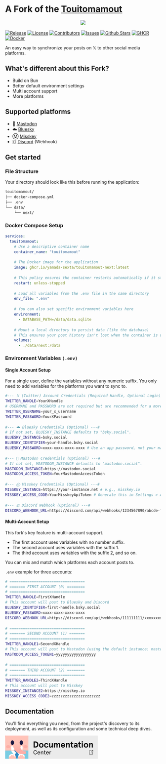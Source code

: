 # A Fork of the [Touitomamout](https://github.com/louisgrasset/touitomamout)

<p align="center">
  <a href="https://yamada-sexta.github.io/touitomamout/docs/discover">
    <img src="https://github.com/yamada-sexta/touitomamout/raw/main/.github/docs/touitomamout.svg" width="150px"/>
  </a>
</p>

[![Release](https://img.shields.io/github/package-json/v/yamada-sexta/touitomamout/main?label=release&color=#4c1)](https://github.com/yamada-sexta/touitomamout/releases)
[![License](https://img.shields.io/github/license/yamada-sexta/touitomamout?color=#4c1)](https://github.com/yamada-sexta/touitomamout/blob/main/LICENSE)
[![Contributors](https://img.shields.io/github/contributors/yamada-sexta/touitomamout)](https://github.com/yamada-sexta/touitomamout/graphs/contributors)
[![Issues](https://img.shields.io/github/issues/yamada-sexta/touitomamout)](https://github.com/yamada-sexta/touitomamout/issues)
[![Github Stars](https://img.shields.io/github/stars/yamada-sexta/touitomamout?color=ffe34e)](https://github.com/yamada-sexta/touitomamout)
[![GHCR](https://img.shields.io/badge/GHCR-ghcr.io%2Fyamada--sexta%2Ftouitomamout-086dd7?logo=github)](https://ghcr.io/yamada-sexta/touitomamout)
[![Docker](https://img.shields.io/github/actions/workflow/status/yamada-sexta/touitomamout/docker.yml?label=Docker)](https://github.com/yamada-sexta/touitomamout/actions/workflows/docker.yml)

An easy way to synchronize your posts on 𝕏 to other social media platforms.

## What's different about this Fork?

- Build on Bun
- Better default environment settings
- Multi account support
- More platforms

## Supported platforms

- 🦣 [Mastodon](https://joinmastodon.org/)
- ☁️ [Bluesky](https://bsky.app/)
- Ⓜ️ [Misskey](https://misskey-hub.net/)
- 🇩 [Discord](https://discord.com/) (Webhook)

## Get started

### File Structure

Your directory should look like this before running the application:

```txt
touitomamout/
├── docker-compose.yml
├── .env
└── data/
    └── next/
```

### Docker Compose Setup

```yml
services:
  touitomamout:
    # Use a descriptive container name
    container_name: "touitomamout"

    # The Docker image for the application
    image: ghcr.io/yamada-sexta/touitomamout-next:latest

    # This policy ensures the container restarts automatically if it stops
    restart: unless-stopped

    # Load all variables from the .env file in the same directory
    env_file: ".env"

    # You can also set specific environment variables here
    environment:
      - DATABASE_PATH=/data/data.sqlite

    # Mount a local directory to persist data (like the database)
    # This ensures your post history isn't lost when the container is updated
    volumes:
      - ./data/next:/data
```

### Environment Variables `(.env)`

#### Single Account Setup

For a single user, define the variables without any numeric suffix. You only need to add variables for the platforms you want to sync to.

```bash
#--- 𝕏 (Twitter) Account Credentials (Required Handle, Optional Login) ---#
TWITTER_HANDLE=YourXHandle
# USERNAME and PASSWORD are not required but are recommended for a more stable session.
TWITTER_USERNAME=your_x_username
TWITTER_PASSWORD=YourXPassword

#--- ☁️ Bluesky Credentials (Optional) ---#
# If not set, BLUESKY_INSTANCE defaults to "bsky.social".
BLUESKY_INSTANCE=bsky.social
BLUESKY_IDENTIFIER=your-handle.bsky.social
BLUESKY_PASSWORD=xxxx-xxxx-xxxx-xxxx # Use an app password, not your main password

#--- 🦣 Mastodon Credentials (Optional) ---#
# If not set, MASTODON_INSTANCE defaults to "mastodon.social".
MASTODON_INSTANCE=https://mastodon.social
MASTODON_ACCESS_TOKEN=YourMastodonAccessToken

#--- Ⓜ️ Misskey Credentials (Optional) ---#
MISSKEY_INSTANCE=https://your-instance.net # e.g., misskey.io
MISSKEY_ACCESS_CODE=YourMisskeyApiToken # Generate this in Settings > API

#--- 🇩 Discord Webhook (Optional) ---#
DISCORD_WEBHOOK_URL=https://discord.com/api/webhooks/1234567890/abcde-fghij
```

#### Multi-Account Setup

This fork's key feature is multi-account support.

- The first account uses variables with no number suffix.
- The second account uses variables with the suffix 1.
- The third account uses variables with the suffix 2, and so on.

You can mix and match which platforms each account posts to.

`.env` example for three accounts:

```bash
# ==================================
# ======= FIRST ACCOUNT (0) ========
# ==================================
TWITTER_HANDLE=FirstXHandle
# This account will post to Bluesky and Discord
BLUESKY_IDENTIFIER=first-handle.bsky.social
BLUESKY_PASSWORD=xxxx-xxxx-xxxx-xxxx
DISCORD_WEBHOOK_URL=https://discord.com/api/webhooks/111111111/xxxxxxxxxx

# ==================================
# ======= SECOND ACCOUNT (1) =======
# ==================================
TWITTER_HANDLE1=SecondXHandle
# This account will post to Mastodon (using the default instance: mastodon.social)
MASTODON_ACCESS_TOKEN1=yyyyyyyyyyyyyyyyyy

# ==================================
# ======= THIRD ACCOUNT (2) ========
# ==================================
TWITTER_HANDLE2=ThirdXHandle
# This account will post to Misskey
MISSKEY_INSTANCE2=https://misskey.io
MISSKEY_ACCESS_CODE2=zzzzzzzzzzzzzzzzzzzzzz
```



## Documentation

You'll find everything you need, from the project's discovery to its deployment, as well as its configuration and some technical deep dives.

[<img src="https://github.com/louisgrasset/touitomamout/raw/main/.github/docs/documentation-center.svg"  width="300px"/>](https://github.com/yamada-sexta/touitomamout/wiki)

